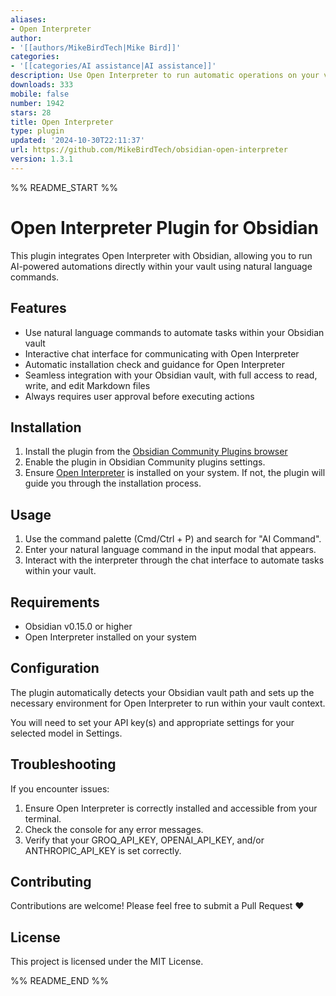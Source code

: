 ```yaml
---
aliases:
- Open Interpreter
author:
- '[[authors/MikeBirdTech|Mike Bird]]'
categories:
- '[[categories/AI assistance|AI assistance]]'
description: Use Open Interpreter to run automatic operations on your vault
downloads: 333
mobile: false
number: 1942
stars: 28
title: Open Interpreter
type: plugin
updated: '2024-10-30T22:11:37'
url: https://github.com/MikeBirdTech/obsidian-open-interpreter
version: 1.3.1
---
```


%% README_START %%

# Open Interpreter Plugin for Obsidian

This plugin integrates Open Interpreter with Obsidian, allowing you to run AI-powered automations directly within your vault using natural language commands.

## Features

- Use natural language commands to automate tasks within your Obsidian vault
- Interactive chat interface for communicating with Open Interpreter
- Automatic installation check and guidance for Open Interpreter
- Seamless integration with your Obsidian vault, with full access to read, write, and edit Markdown files
- Always requires user approval before executing actions

## Installation

1. Install the plugin from the [Obsidian Community Plugins browser](obsidian://show-plugin?id=open-interpreter)
2. Enable the plugin in Obsidian Community plugins settings.
3. Ensure [Open Interpreter](https://github.com/OpenInterpreter/open-interpreter) is installed on your system. If not, the plugin will guide you through the installation process.

## Usage

1. Use the command palette (Cmd/Ctrl + P) and search for "AI Command".
2. Enter your natural language command in the input modal that appears.
3. Interact with the interpreter through the chat interface to automate tasks within your vault.

## Requirements

- Obsidian v0.15.0 or higher
- Open Interpreter installed on your system

## Configuration

The plugin automatically detects your Obsidian vault path and sets up the necessary environment for Open Interpreter to run within your vault context.

You will need to set your API key(s) and appropriate settings for your selected model in Settings.

## Troubleshooting

If you encounter issues:

1. Ensure Open Interpreter is correctly installed and accessible from your terminal.
2. Check the console for any error messages.
3. Verify that your GROQ_API_KEY, OPENAI_API_KEY, and/or ANTHROPIC_API_KEY is set correctly.

## Contributing

Contributions are welcome! Please feel free to submit a Pull Request ❤️

## License

This project is licensed under the MIT License.


%% README_END %%